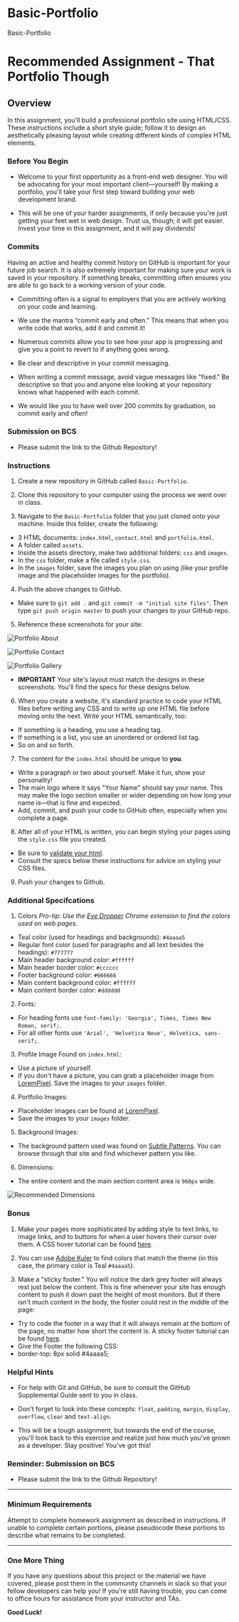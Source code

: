 # Basic-Portfolio
Basic-Portfolio
# Recommended Assignment - That Portfolio Though

## Overview

In this assignment, you'll build a professional portfolio site using HTML/CSS. These instructions include a short style guide; follow it to design an aesthetically pleasing layout while creating different kinds of complex HTML elements.

### Before You Begin

* Welcome to your first opportunity as a front-end web designer. You will be advocating for your most important client—yourself! By making a portfolio, you'll take your first step toward building your web development brand.

* This will be one of your harder assignments, if only because you're just getting your feet wet in web design. Trust us, though; it will get easier. Invest your time in this assignment, and it will pay dividends!

### Commits

Having an active and healthy commit history on GitHub is important for your future job search. It is also extremely important for making sure your work is saved in your repository. If something breaks, committing often ensures you are able to go back to a working version of your code.

* Committing often is a signal to employers that you are actively working on your code and learning.

* We use the mantra “commit early and often.”  This means that when you write code that works, add it and commit it!

* Numerous commits allow you to see how your app is progressing and give you a point to revert to if anything goes wrong.

* Be clear and descriptive in your commit messaging.

* When writing a commit message, avoid vague messages like "fixed." Be descriptive so that you and anyone else looking at your repository knows what happened with each commit.

* We would like you to have well over 200 commits by graduation, so commit early and often!

### Submission on BCS

* Please submit the link to the Github Repository!

### Instructions

1. Create a new repository in GitHub called `Basic-Portfolio`.

2. Clone this repository to your computer using the process we went over in class.

3. Navigate to the `Basic-Portfolio` folder that you just cloned onto your machine. Inside this folder, create the following:

* 3 HTML documents: `index.html`, `contact.html` and `portfolio.html`.
* A folder called `assets`.
* Inside the assets directory, make two additional folders: `css` and `images`.
* In the `css` folder, make a file called `style.css`.
* In the `images` folder, save the images you plan on using (like your profile image and the placeholder images for the portfolio).

4. Push the above changes to GitHub.

* Make sure to `git add .` and `git commit -m "initial site files"`. Then type `git push origin master` to push your changes to your GitHub repo.

5. Reference these screenshots for your site:

![Portfolio About](Images/portfolio-about-me.png)

![Portfolio Contact](Images/portfolio-contact.png)

![Portfolio Gallery](Images/portfolio-gallery.png)

* **IMPORTANT** Your site's layout must match the designs in these screenshots. You'll find the specs for these designs below.

6. When you create a website, it's standard practice to code your HTML files before writing any CSS and to write up one HTML file before moving onto the next. Write your HTML semantically, too:

* If something is a heading, you use a heading tag.
* If something is a list, you use an unordered or ordered list tag.
* So on and so forth.

7. The content for the `index.html` should be unique to **you**.

* Write a paragraph or two about yourself. Make it fun, show your personality!
* The main logo where it says "Your Name" should say your name. This may make the logo section smaller or wider depending on how long your name is—that is fine and expected.
* Add, commit, and push your code to GitHub often, especially when you complete a page.

8. After all of your HTML is written, you can begin styling your pages using the `style.css` file you created.

* Be sure to [validate your html](https://validator.w3.org/#validate_by_input).
* Consult the specs below these instructions for advice on styling your CSS files.

9. Push your changes to Github.

### Additional Specifcations

1. Colors _Pro-tip: Use the [Eye Dropper](https://chrome.google.com/webstore/detail/eye-dropper/hmdcmlfkchdmnmnmheododdhjedfccka) Chrome extension to find the colors used on web pages._
* Teal color (used for headings and backgrounds): `#4aaaa5`
* Regular font color (used for paragraphs and all text besides the headings): `#777777`
* Main header background color: `#ffffff`
* Main header border color: `#cccccc`
* Footer background color: `#666666`
* Main content background color: `#ffffff`
* Main content border color: `#dddddd`

2. Fonts:
* For heading fonts use `font-family: 'Georgia', Times, Times New Roman, serif;`.
* For all other fonts use `'Arial', 'Helvetica Neue', Helvetica, sans-serif;`.

3. Profile Image Found on `index.html`:
* Use a picture of yourself.
* If you don't have a picture, you can grab a placeholder image from [LoremPixel](). Save the images to your `images` folder.

4. Portfolio Images:
* Placeholder images can be found at [LoremPixel](http://lorempixel.com/).
* Save the images to your `images` folder.

5. Background Images:
* The background pattern used was found on [Subtle Patterns](https://subtlepatterns.com/). You can browse through that site and find whichever pattern you like.

6. Dimensions:
* The entire content and the main section content area is `960px` wide.

![Recommended Dimensions](Images/Recommended-Dimensions.png)

### Bonus

1. Make your pages more sophisticated by adding style to text links, to image links, and to buttons for when a user hovers their cursor over them. A CSS hover tutorial can be found [here](http://www.codeitpretty.com/2013/06/how-to-use-css-hover-effects.html).

2. You can use [Adobe Kuler](https://color.adobe.com/create/color-wheel/) to find colors that match the theme (in this case, the primary color is Teal `#4aaaa5`).

3. Make a "sticky footer." You will notice the dark grey footer will always rest just below the content. This is fine whenever your site has enough content to push it down past the height of most monitors. But if there isn't much content in the body, the footer could rest in the middle of the page:
* Try to code the footer in a way that it will always remain at the bottom of the page, no matter how short the content is. A sticky footer tutorial can be found [here](https://css-tricks.com/couple-takes-sticky-footer/).
* Give the Footer the following CSS:
* border-top: 8px solid #4aaaa5;

### Helpful Hints

* For help with Git and GitHub, be sure to consult the GitHub Supplemental Guide sent to you in class.

* Don't forget to look into these concepts: `float`, `padding`, `margin`, `display`, `overflow`, `clear` and `text-align`.

* This will be a tough assignment, but towards the end of the course, you'll look back to this exercise and realize just how much you've grown as a developer. Stay positive! You've got this!

### Reminder: Submission on BCS

* Please submit the link to the Github Repository!

- - -

### Minimum Requirements

Attempt to complete homework assignment as described in instructions. If unable to complete certain portions, please pseudocode these portions to describe what remains to be completed.

- - -

### One More Thing

If you have any questions about this project or the material we have covered, please post them in the community channels in slack so that your fellow developers can help you! If you're still having trouble, you can come to office hours for assistance from your instructor and TAs.

**Good Luck!**
